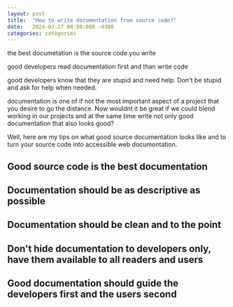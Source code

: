 ```yaml
---
layout: post
title:  "How to write documentation from source code?"
date:   2024-03-27 00:00:000 -0300
categories: categories
---
```


the best documetation is the source code you write

good developers read documentation first and than write code

good developers know that they are stupid and need help. Don't be stupid and ask for help when needed.

documentation is one of if not the most important aspect of a project that you desire to go the distance. Now wouldnt it be great if we could blend working in our projects and at the same time write not only good documentation
that also looks good?

Well, here are my tips on what good source documentation looks like and to turn your source code into accessible web documontation.

## Good source code is the best documentation
## Documentation should be as descriptive as possible
## Documentation should be clean and to the point
## Don't hide documentation to developers only, have them available to all readers and users
## Good documentation should guide the developers first and the users second
